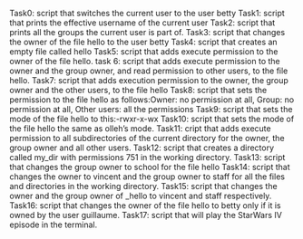 Task0: script that switches the current user to the user betty
Task1: script that prints the effective username of the current user
Task2: script that prints all the groups the current user is part of.
Task3: script that changes the owner of the file hello to the user betty
Task4: script that creates an empty file called hello
Task5: script that adds execute permission to the owner of the file hello.
task 6: script that adds execute permission to the owner and the group owner, and read permission to other users, to the file hello.
Task7: script that adds execution permission to the owner, the group owner and the other users, to the file hello
Task8: script that sets the permission to the file hello as follows:Owner: no permission at all, Group: no permission at all, Other users: all the permissions
Task9: script that sets the mode of the file hello to this:-rwxr-x-wx
Task10: script that sets the mode of the file hello the same as olleh’s mode.
Task11: cript that adds execute permission to all subdirectories of the current directory for the owner, the group owner and all other users.
Task12: script that creates a directory called my_dir with permissions 751 in the working directory.
Task13:  script that changes the group owner to school for the file hello
Task14: script that changes the owner to vincent and the group owner to staff for all the files and directories in the working directory.
Task15: script that changes the owner and the group owner of _hello to vincent and staff respectively.
Task16: script that changes the owner of the file hello to betty only if it is owned by the user guillaume.
Task17: script that will play the StarWars IV episode in the terminal.
